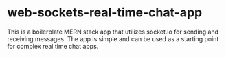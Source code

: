 # web-sockets-real-time-chat-app
This is a boilerplate MERN stack app that utilizes socket.io for sending and receiving messages. The app is simple and can be used as a starting point for complex real time chat apps.

